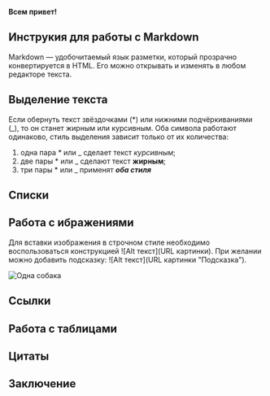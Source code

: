 **Всем привет!**

## Инструкия для работы с Markdown

Markdown — удобочитаемый язык разметки, который прозрачно конвертируется в HTML. Его можно открывать и изменять в любом редакторе текста.

## Выделение текста

Если обернуть текст звёздочками (*) или нижними подчёркиваниями (_), то он станет жирным или курсивным. Оба символа работают одинаково, стиль выделения зависит только от их количества:

1. одна пара * или _ сделает текст *курсивным*;
2. две пары * или _ сделают текст **жирным**;
3. три пары * или _ применят ***оба стиля***

## Списки

## Работа с ибражениями 

Для вставки изображения в строчном стиле необходимо воспользоваться конструкцией !⁠[Alt текст]​(URL картинки). При желании можно добавить подсказку: !⁠[Alt текст]​(URL картинки "Подсказка").

![Одна собака][1]

[1]: dog.jpg "Собака смотрит прямо в глаза"


## Ссылки

## Работа с таблицами

## Цитаты 

## Заключение 